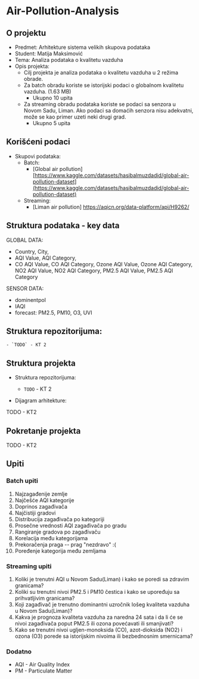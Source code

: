# Air-Pollution-Analysis

## O projektu

- Predmet: Arhitekture sistema velikih skupova podataka
- Student: Matija Maksimović
- Tema: Analiza podataka o kvalitetu vazduha
- Opis projekta:
    - Cilj projekta je analiza podataka o kvalitetu vazduha u 2 režima obrade. 
    - Za batch obradu koriste se istorijski podaci o globalnom kvalitetu vazduha. (1.63 MB)
        - Ukupno 10 upita
    - Za streaming obradu podataka koriste se podaci sa senzora u Novom Sadu, Liman. Ako podaci sa domaćih senzora nisu adekvatni, može se kao primer uzeti neki drugi grad.
        - Ukupno 5 upita 

## Korišćeni podaci

- Skupovi podataka:
    - Batch:
        - [Global air pollution] [https://www.kaggle.com/datasets/hasibalmuzdadid/global-air-pollution-dataset](https://www.kaggle.com/datasets/hasibalmuzdadid/global-air-pollution-dataset)
    - Streaming:
        - [Liman air pollution] https://aqicn.org/data-platform/api/H9262/



## Struktura podataka - key data

GLOBAL DATA:
- ﻿Country, City, 
- AQI Value, AQI Category,
- CO AQI Value, CO AQI Category, Ozone AQI Value, Ozone AQI Category, NO2 AQI Value, NO2 AQI Category, PM2.5 AQI Value, PM2.5 AQI Category

SENSOR DATA:
- dominentpol
- IAQI
- forecast: PM2.5, PM10, O3, UVI


## Struktura repozitorijuma:
    - `TODO` - KT 2


## Struktura projekta

- Struktura repozitorijuma:
    - `TODO` - KT 2


- Dijagram arhitekture:

TODO - KT2

## Pokretanje projekta

TODO - KT2


## Upiti

### Batch upiti

1. Najzagađenije zemlje
2. Najčešće AQI kategorije
3. Doprinos zagađivača
4. Najčistiji gradovi
5. Distribucija zagađivača po kategoriji
6. Prosečne vrednosti AQI zagađivača po gradu
7. Rangiranje gradova po zagađivaču
8. Korelacija među kategorijama
9. Prekoračenja praga -- prag "nezdravo" :(
10. Poređenje kategorija među zemljama

### Streaming upiti

1. Koliki je trenutni AQI u Novom Sadu(Liman) i kako se poredi sa zdravim granicama?
2. Koliki su trenutni nivoi PM2.5 i PM10 čestica i kako se upoređuju sa prihvatljivim granicama?
3. Koji zagađivač je trenutno dominantni uzročnik lošeg kvaliteta vazduha u Novom Sadu(Liman)?
4. Kakva je prognoza kvaliteta vazduha za naredna 24 sata i da li će se nivoi zagađivača poput PM2.5 ili ozona povećavati ili smanjivati?
5. Kako se trenutni nivoi ugljen-monoksida (CO), azot-dioksida (NO2) i ozona (O3) porede sa istorijskim nivoima ili bezbednosnim smernicama?

### Dodatno
- AQI - Air Quality Index
- PM - Particulate Matter
 


